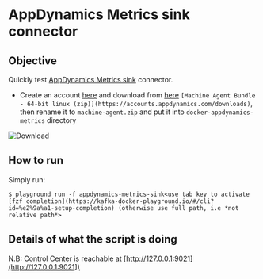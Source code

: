 # AppDynamics Metrics sink connector

## Objective

Quickly test [AppDynamics Metrics sink](https://docs.confluent.io/current/connect/kafka-connect-appdynamics-metrics/index.html) connector.


* Create an account [here](https://www.appdynamics.com/free-trial/) and download from [here](https://accounts.appdynamics.com/downloads) `[Machine Agent Bundle - 64-bit linux (zip)](https://accounts.appdynamics.com/downloads)`, then rename it to `machine-agent.zip` and put it into `docker-appdynamics-metrics` directory

![Download](Screenshot1.png)

## How to run

Simply run:

```
$ playground run -f appdynamics-metrics-sink<use tab key to activate [fzf completion](https://kafka-docker-playground.io/#/cli?id=%e2%9a%a1-setup-completion) (otherwise use full path, i.e *not relative path*>
```

## Details of what the script is doing


N.B: Control Center is reachable at [http://127.0.0.1:9021](http://127.0.0.1:9021])

